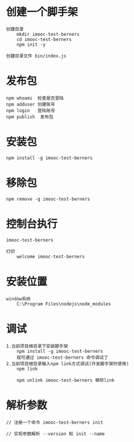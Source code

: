 # 创建一个脚手架

    创建目录
        mkdir imooc-test-berners
        cd imooc-test-berners
        npm init -y

    创建目录文件 bin/index.js

# 发布包

    npm whoami  检查是否登陆
    npm adduser 创建账号
    npm login   登陆账号
    npm publish  发布包

# 安装包

    npm install -g imooc-test-berners

# 移除包
    npm remove -g imooc-test-berners

# 控制台执行
    imooc-test-berners

    打印
        welcome imooc-test-berners

# 安装位置
    window系统
        C:\Program Files\nodejs\node_modules

# 调试
    1.当前项目根目录下安装脚手架
        npm install -g imooc-test-berners
        就可通过 imooc-test-berners 命令调试了
    2.当前项目根目录输入npm link方式调试(开发脚手架时使用)
        npm link

        npm unlink imooc-test-berners 移除link

# 解析参数

    // 注册一个命令 imooc-test-berners init

    // 实现参数解析 --version 和 init --name
    